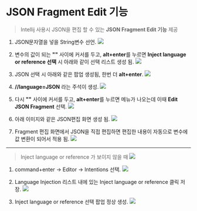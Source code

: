 JSON Fragment Edit 기능
=======================

> Intellij 사용시 JSON을 편집 할 수 있는 **JSON Fragment Edit 기능** 제공 


1. JSON문자열을 넣을 String변수 선언. 
![](http://tech.javacafe.io/img/blog/20171219/tip_01.png)

2. 변수의 값이 되는 **""** 사이에 커서를 두고, **alt+enter**를 누르면 **Inject language or reference 선택** 시 아래와 같이 선택 리스트 생성 됨. 
![](http://tech.javacafe.io/img/blog/20171219/tip_02.png)

3. JSON 선택 시 아래와 같은 팝업 생성됨, 한번 더 **alt+enter**. 
![](http://tech.javacafe.io/img/blog/20171219/tip_03.png) 

4. **//language=JSON** 라는 주석이 생성. 
![](http://tech.javacafe.io/img/blog/20171219/tip_04.png)

5. 다시 **""** 사이에 커서를 두고, **alt+enter**를 누르면 메뉴가 나오는데 이때 **Edit JSON Fragment** 선택. 
![](http://tech.javacafe.io/img/blog/20171219/tip_05.png)

6. 아래 이미지와 같은 JSON편집 화면 생성 됨. 
![](http://tech.javacafe.io/img/blog/20171219/tip_06.png)

7. Fragment 편집 화면에서 JSON을 직접 편집하면 편집한 내용이 자동으로 변수에 값 변환이 되어서 적용 됨. 
![](http://tech.javacafe.io/img/blog/20171212/tip_07.png)




---



> Inject Ianguage or reference 가 보이지 않을 때 
 ![](http://tech.javacafe.io/img/blog/20171219/tip_08.png)


1. command+enter -> Editor -> Intentions 선택. 
![](http://tech.javacafe.io/img/blog/20171219/tip_09.png)

2. Language Injection 리스트 내에 있는 Inject language or reference 클릭 저장. 
![](http://tech.javacafe.io/img/blog/20171219/tip_10.png)

3. Inject language or reference 선택 팝업 정상 생성. 
![](http://tech.javacafe.io/img/blog/20171219/tip_11.png)
